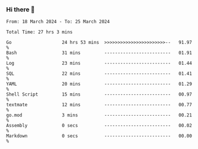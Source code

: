 ### Hi there 👋

<!--
**zhumeme/zhumeme** is a ✨ _special_ ✨ repository because its `README.md` (this file) appears on your GitHub profile.

Here are some ideas to get you started:

- 🔭 I’m currently working on ...
- 🌱 I’m currently learning ...
- 👯 I’m looking to collaborate on ...
- 🤔 I’m looking for help with ...
- 💬 Ask me about ...
- 📫 How to reach me: ...
- 😄 Pronouns: ...
- ⚡ Fun fact: ...
-->

<!--START_SECTION:waka-->

```all_time
From: 18 March 2024 - To: 25 March 2024

Total Time: 27 hrs 3 mins

Go                   24 hrs 53 mins  >>>>>>>>>>>>>>>>>>>>>>>--   91.97 %
Bash                 31 mins         -------------------------   01.91 %
Log                  23 mins         -------------------------   01.44 %
SQL                  22 mins         -------------------------   01.41 %
YAML                 20 mins         -------------------------   01.29 %
Shell Script         15 mins         -------------------------   00.97 %
textmate             12 mins         -------------------------   00.77 %
go.mod               3 mins          -------------------------   00.21 %
Assembly             0 secs          -------------------------   00.02 %
Markdown             0 secs          -------------------------   00.00 %
```

<!--END_SECTION:waka-->
